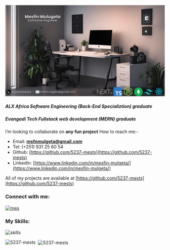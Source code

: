 <img src="public/mesfin.png" alt="Banner Image" width=1000>


##### ALX Africa Software Engineering (Back-End Specializtion) graduate
##### Evangadi Tech Fullstack web development (MERN) graduate

I’m looking to collaborate on **any fun project**
How to reach me:-
- Email: **msfnmulgeta@gmail.com**
- Tel: (+251) 931 25 60 54
- Github: [https://github.com/5237-mests](https://github.com/5237-mests)
- LinkedIn: [https://www.linkedin.com/in/mesfin-mulgeta/](https://www.linkedin.com/in/mesfin-mulgeta/)

All of my projects are available at [https://github.com/5237-mests](https://github.com/5237-mests)

<h3 align="left">Connect with me:</h3>
<p align="left">
<a href="https://www.linkedin.com/in/mesfin-mulgeta/" target="blank">
  <img align="center" src="https://raw.githubusercontent.com/rahuldkjain/github-profile-readme-generator/master/src/images/icons/Social/linked-in-alt.svg" alt="mes" height="30" width="40" />
  </a>
</p>

<h3 align="left">My Skills:</h3>

![skills](https://skillicons.dev/icons?i=js,ts,tailwind,react,next,github,mongodb,html,css,python,bootstrap,mysql)

<p>
  <img align="left" src="https://github-readme-stats.vercel.app/api/top-langs?username=5237-mests&show_icons=true&locale=en&layout=compact" alt="5237-mests" />
</p>

<p>&nbsp;
  <img align="center" src="https://github-readme-stats.vercel.app/api?username=5237-mests&show_icons=true&locale=en" alt="5237-mests" />
</p>
